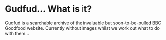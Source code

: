 # Gudfud… What is it?
Gudfud is a searchable archive of the invaluable but soon-to-be-pulled BBC Goodfood website. Currently without images whilst we work out what to do with them…

